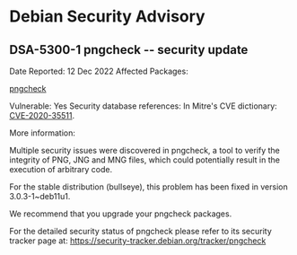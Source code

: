 
Debian Security Advisory
========================


DSA-5300-1 pngcheck -- security update
--------------------------------------



Date Reported:
12 Dec 2022
Affected Packages:

[pngcheck](https://packages.debian.org/src:pngcheck)

Vulnerable:
Yes
Security database references:
In Mitre's CVE dictionary: [CVE-2020-35511](https://security-tracker.debian.org/tracker/CVE-2020-35511).  

More information:

Multiple security issues were discovered in pngcheck, a tool to verify
the integrity of PNG, JNG and MNG files, which could potentially result
in the execution of arbitrary code.


For the stable distribution (bullseye), this problem has been fixed in
version 3.0.3-1~deb11u1.


We recommend that you upgrade your pngcheck packages.


For the detailed security status of pngcheck please refer to
its security tracker page at:
<https://security-tracker.debian.org/tracker/pngcheck>





